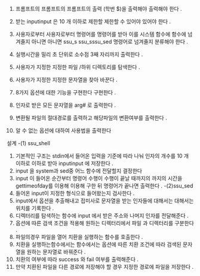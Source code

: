  1. 프롬프트의 프롬프트의 프롬프트의 출력 (학번 $)을 출력해야 출력해야 한다 .
 2. 받는 inputinput 은 10 개  이하로 제한할 제한할 수 있어야 있어야 한다 .
 3. 사용자로부터 사용자로부터 명령어를 명령어를 받아 이를 시스템 함수에 함수에 넘겨줄지 아니면 아니면 ssu_s ssu_sssu_sed 명령어로 넘겨줄지 분류해야 한다 .
 4. 실행시간을 밀리 초  단위로 소수점 3째  자리까지  출력한다 .

1. 사용자가  지정한 지정한 파일 /하위 디렉토리를 탐색한다 .
2. 사용자가 지정한 지정한 문자열을 찾아 바꾼다 .
3. 8가지 옵션에 대한  기능을 구현한다 구현한다 .
4. 인자로  받은 모든 문자열을 arg# 로 출력한다 .
5. 변환될 파일의  절대경로를  출력하고 해당파일의 변환여부를  출력한다 .
6. 알 수 없는 옵션에 대하여 사용법을 출력한다

설계
-(1) ssu_shell
1. 기본적인 구조는 stdin에서 들어온 입력을 기준에 따라 나눠 인자의 개수를 10 개 이하로 이하로 받아 inputinput 에 저장한다 .
2. input 을 system과 sed중 어느 함수에 전달할지 결정한다
3. input 이 들어온 순간부터 명령어 수행이 수행이 끝날 때까지의 까지의 시간을  gettimeofday를 이용해 이용해 구한 뒤 명령어가  끝나면 출력한다 .
-(2)ssu_sed 
1. 들어온  input이 지정한 형식으로 들어왔는지 검사한다 .
2. input에서  옵션을 추출해내고  접미사로 문자열을 받는 인자들에 대해서는 대해서는 위치를 기록한다 .
3. 디렉터리를  탐색하는 함수에 input 에서 받은 주소와 나머지 인자를 전달해준다 .
4. 옵션에 따른 검색 조건을 적용해 원하는 디렉터리에서 파일 과 디렉터리를 구분한다 .
5. 파일의경우 파일을 열어 치환을 실행하는 함수를 호출한다 .
6. 치환을 실행하는함수에서는 함수에서는 옵션에 따른 치환 조건에 따라 검색된 문자열을 원하는 문자열로 바꿔준다 .
7. 치환의 여부에 따라 success 와 fail 여부를 출력해준다 .
8. 만약 치환된 파일을 다른 경로에 저장해야 할 경우 지정한 경로에 파일을 저장한다 .
